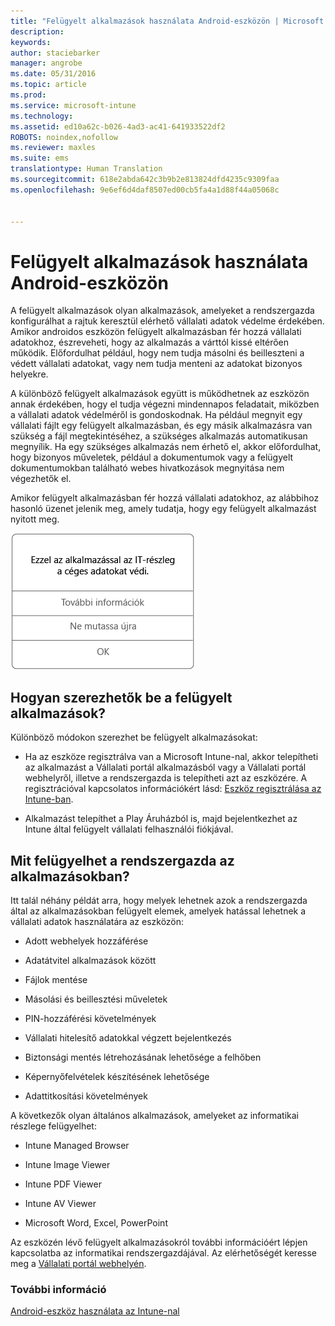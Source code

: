 ```yaml
---
title: "Felügyelt alkalmazások használata Android-eszközön | Microsoft Intune"
description: 
keywords: 
author: staciebarker
manager: angrobe
ms.date: 05/31/2016
ms.topic: article
ms.prod: 
ms.service: microsoft-intune
ms.technology: 
ms.assetid: ed10a62c-b026-4ad3-ac41-641933522df2
ROBOTS: noindex,nofollow
ms.reviewer: maxles
ms.suite: ems
translationtype: Human Translation
ms.sourcegitcommit: 618e2abda642c3b9b2e813824dfd4235c9309faa
ms.openlocfilehash: 9e6ef6d4daf8507ed00cb5fa4a1d88f44a05068c


---
```



# Felügyelt alkalmazások használata Android-eszközön

A felügyelt alkalmazások olyan alkalmazások, amelyeket a rendszergazda konfigurálhat a rajtuk keresztül elérhető vállalati adatok védelme érdekében. Amikor androidos eszközön felügyelt alkalmazásban fér hozzá vállalati adatokhoz, észreveheti, hogy az alkalmazás a várttól kissé eltérően működik. Előfordulhat például, hogy nem tudja másolni és beilleszteni a védett vállalati adatokat, vagy nem tudja menteni az adatokat bizonyos helyekre.

A különböző felügyelt alkalmazások együtt is működhetnek az eszközön annak érdekében, hogy el tudja végezni mindennapos feladatait, miközben a vállalati adatok védelméről is gondoskodnak. Ha például megnyit egy vállalati fájlt egy felügyelt alkalmazásban, és egy másik alkalmazásra van szükség a fájl megtekintéséhez, a szükséges alkalmazás automatikusan megnyílik. Ha egy szükséges alkalmazás nem érhető el, akkor előfordulhat, hogy bizonyos műveletek, például a dokumentumok vagy a felügyelt dokumentumokban található webes hivatkozások megnyitása nem végezhetők el.

Amikor felügyelt alkalmazásban fér hozzá vállalati adatokhoz, az alábbihoz hasonló üzenet jelenik meg, amely tudatja, hogy egy felügyelt alkalmazást nyitott meg.

![open-managed-apps-message](./media/managed-apps-message.png)

## Hogyan szerezhetők be a felügyelt alkalmazások?
Különböző módokon szerezhet be felügyelt alkalmazásokat:

-   Ha az eszköze regisztrálva van a Microsoft Intune-nal, akkor telepítheti az alkalmazást a Vállalati portál alkalmazásból vagy a Vállalati portál webhelyről, illetve a rendszergazda is telepítheti azt az eszközére. A regisztrációval kapcsolatos információkért lásd: [Eszköz regisztrálása az Intune-ban](enroll-your-device-in-Intune-android.md).

-   Alkalmazást telepíthet a Play Áruházból is, majd bejelentkezhet az Intune által felügyelt vállalati felhasználói fiókjával.

## Mit felügyelhet a rendszergazda az alkalmazásokban?
Itt talál néhány példát arra, hogy melyek lehetnek azok a rendszergazda által az alkalmazásokban felügyelt elemek, amelyek hatással lehetnek a vállalati adatok használatára az eszközön:

-   Adott webhelyek hozzáférése

-   Adatátvitel alkalmazások között

-   Fájlok mentése

-   Másolási és beillesztési műveletek

-   PIN-hozzáférési követelmények

-   Vállalati hitelesítő adatokkal végzett bejelentkezés

-   Biztonsági mentés létrehozásának lehetősége a felhőben

-   Képernyőfelvételek készítésének lehetősége

-   Adattitkosítási követelmények

A következők olyan általános alkalmazások, amelyeket az informatikai részlege felügyelhet:

-   Intune Managed Browser

-   Intune Image Viewer

-   Intune PDF Viewer

-   Intune AV Viewer

-   Microsoft Word, Excel, PowerPoint

Az eszközén lévő felügyelt alkalmazásokról további információért lépjen kapcsolatba az informatikai rendszergazdájával. Az elérhetőségét keresse meg a [Vállalati portál webhelyén](http://portal.manage.microsoft.com).


### További információ
[Android-eszköz használata az Intune-nal](using-your-android-device-with-intune.md)



<!--HONumber=Jul16_HO4-->


